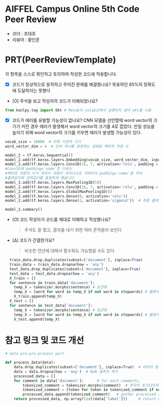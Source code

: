 # AIFFEL Campus Online 5th Code Peer Review 
- 코더 : 조대호
- 리뷰어 : 황인준


# PRT(PeerReviewTemplate) 
각 항목을 스스로 확인하고 토의하여 작성한 코드에 적용합니다.

- [X] 코드가 정상적으로 동작하고 주어진 문제를 해결했나요?
목표하던 85%의 정확도에 도달하지는 못했다
- [O] 주석을 보고 작성자의 코드가 이해되었나요?
```python
from konlpy.tag import Okt # Mecab이 colab상에서 실행되지 않아 okt를 사용
```
- [X] 코드가 에러를 유발할 가능성이 없나요?
  CNN 모델을 선언할때 word vector의 크기가 커진 경우 에러가 발생해서 word vector의 크기를 4로 잡았다.
  만일 성능을 높이기 위해 word vector의 크기를 키우면 에러가 발생할 가능성이 있다.
```python
vocab_size = 10000  # 어휘 사전의 크기
word_vector_dim = 4  # 단어 하나를 표현하는 임베딩 벡터의 차원 수

model_2 = tf.keras.Sequential()
model_2.add(tf.keras.layers.Embedding(vocab_size, word_vector_dim, input_shape=(None,)))
model_2.add(tf.keras.layers.Conv1D(16, 7, activation='relu', padding ='same'))
#Conv1D에 padding='same'한 이유는
#벡터의 차원의 수가 적어서 차원이 마이너스로 가벼러서 padding='same'을 주어
#출력길이와 입력길이를 동일하게 했습니다.
model_2.add(tf.keras.layers.MaxPooling1D(5))
model_2.add(tf.keras.layers.Conv1D(16, 7, activation='relu', padding ='same'))
model_2.add(tf.keras.layers.GlobalMaxPooling1D())
model_2.add(tf.keras.layers.Dense(8, activation='relu'))
model_2.add(tf.keras.layers.Dense(1, activation='sigmoid'))  # 최종 출력은 긍정/부정을 나타내는 1dim 입니다.

model_2.summary()
```
- [O] 코드 작성자가 코드를 제대로 이해하고 작성했나요?
  > 주석도 잘 했고, 결과를 내기 위한 여러 흔적들이 보인다
- [Δ] 코드가 간결한가요?
  > 비슷한 연산에 대해서 함수화도 가능했을 수도 있다.
```python
  train_data.drop_duplicates(subset=['document'], inplace=True)
  train_data = train_data.dropna(how = 'any')
  test_data.drop_duplicates(subset=['document'], inplace=True)
  test_data = test_data.dropna(how = 'any')
  X_train = []
  for sentence in train_data['document']:
    temp_X = tokenizer.morphs(sentence) # 토큰화
    temp_X = [word for word in temp_X if not word in stopwords] # 불용어 제거
    X_train.append(temp_X)
  X_test = []
  for sentence in test_data['document']:
    temp_X = tokenizer.morphs(sentence) # 토큰화
    temp_X = [word for word in temp_X if not word in stopwords] # 불용어 제거
    X_test.append(temp_X)
```


# 참고 링크 및 코드 개선
```python
# data pre-pre-process part

def process_data(data):
    data.drop_duplicates(subset=['document'], inplace=True)  # 데이터 중복 제거
    data = data.dropna(how = 'any')  # NaN 결측치 제거
    processed_data = []   
    for comment in data['document']:      # for each comments,
        tokenized_comment = tokenizer.morphs(comment)  # 한국어 토크나이저로 토큰화
        tokenized_comment = [token for token in tokenized_comment if not token in stopwords]  # 불용어(Stopwords) 제거
        processed_data.append(tokenized_comment)   # gather processed data
    return processed_data, np.array(list(data['label']))     # return words & target
```
